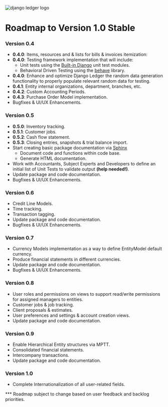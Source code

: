 ![django ledger logo](https://us-east-1.linodeobjects.com/django-ledger/logo/django-ledger-logo@2x.png)

# Roadmap to Version 1.0 Stable

### Version 0.4

* __0.4.0__: Items, resources and & lists for bills & invoices itemization:
* __0.4.0__: Testing framework implementation that will include:
    * Unit tests using the [Built-in Django](https://docs.djangoproject.com/en/3.1/topics/testing/) unit test modules.
    * Behavioral Driven Testing using the [behave](https://behave.readthedocs.io/en/latest/) library.
* __0.4.0__: Enhance and optimize Django Ledger the random data generation functionality to properly populate relevant
  random data for testing.
* __0.4.1__: Entity internal organizations, department, branches, etc.
* __0.4.2__: Custom Accounting Periods.
* __0.4.3__: Purchase Order Model implementation.
* Bugfixes & UI/UX Enhancements.

### Version 0.5
* __0.5.0__: Inventory tracking.
* __0.5.1__: Customer jobs.
* __0.5.2__: Cash flow statement.
* __0.5.3__: Closing entries, snapshots & trial balance import.
* Start creating basic package documentation via [Sphinx](https://www.sphinx-doc.org/en/master/)
    * Document code and functions within code base.
    * Generate HTML documentation.
* Work with Accountants, Subject Experts and Developers to define an initial list of Unit Tests to validate
output __(help needed!)__.
* Update package and code documentation.
* Bugfixes & UI/UX Enhancements.

### Version 0.6
* Credit Line Models.
* Time tracking.
* Transaction tagging.
* Update package and code documentation.
* Bugfixes & UI/UX Enhancements.

### Version 0.7
* Currency Models implementation as a way to define EntityModel default currency.
* Produce financial statements in different currencies.
* Update package and code documentation.
* Bugfixes & UI/UX Enhancements.

### Version 0.8
* User roles and permissions on views to support read/write permissions for assigned managers to entities.
* Customer jobs & job tracking.
* Client proposals & estimates.
* User preferences and settings & account creation views.
* Update package and code documentation.

### Version 0.9
* Enable Hierarchical Entity structures via MPTT.
* Consolidated financial statements.
* Intercompany transactions.
* Update package and code documentation.

### Version 1.0
* Complete Internationalization of all user-related fields.

*** Roadmap subject to change based on user feedback and backlog priorities.

